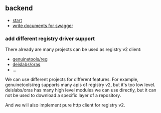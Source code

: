 ## backend
* [start](./doc/backend/start.md)
* [write documents for swagger](./doc/backend/swagger.md)

### add different registry driver support
There already are many projects can be used as registry v2 client:
* [genuinetools/reg](https://github.com/genuinetools/reg)
* [deislabs/oras]("https://github.com/deislabs/oras")
* ...

We can use different projects for different features. 
For example, genuinetools/reg supports many apis of registry v2, but it's too low level. 
deislabs/oras has many high level modules we can use directly, but it can not be used to download a specific layer of a repository.

And we will also implement pure http client for registry v2.